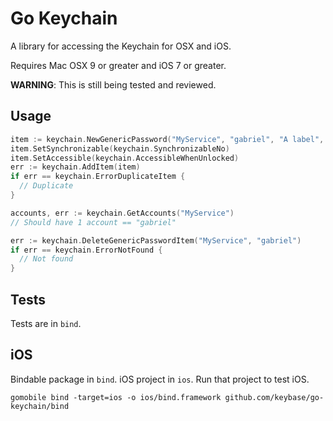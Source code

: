 # Go Keychain

A library for accessing the Keychain for OSX and iOS.

Requires Mac OSX 9 or greater and iOS 7 or greater.

**WARNING**: This is still being tested and reviewed.

## Usage

```go
item := keychain.NewGenericPassword("MyService", "gabriel", "A label", []byte("toomanysecrets"), "com.corp")
item.SetSynchronizable(keychain.SynchronizableNo)
item.SetAccessible(keychain.AccessibleWhenUnlocked)
err := keychain.AddItem(item)
if err == keychain.ErrorDuplicateItem {
  // Duplicate
}

accounts, err := keychain.GetAccounts("MyService")
// Should have 1 account == "gabriel"

err := keychain.DeleteGenericPasswordItem("MyService", "gabriel")
if err == keychain.ErrorNotFound {
  // Not found
}
```


## Tests

Tests are in `bind`.

## iOS

Bindable package in `bind`. iOS project in `ios`. Run that project to test iOS.

```
gomobile bind -target=ios -o ios/bind.framework github.com/keybase/go-keychain/bind
```
